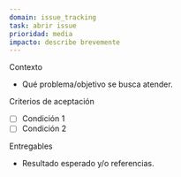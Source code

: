 ```yaml
---
domain: issue_tracking
task: abrir issue
prioridad: media
impacto: describe brevemente
---
```


Contexto
- Qué problema/objetivo se busca atender.

Criterios de aceptación
- [ ] Condición 1
- [ ] Condición 2

Entregables
- Resultado esperado y/o referencias.


